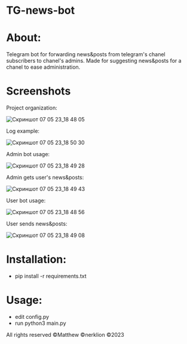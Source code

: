 # TG-news-bot

# About:
Telegram bot for forwarding news&amp;posts from telegram's chanel subscribers to chanel's admins. Made for suggesting news&posts for a chanel to ease administration.

# Screenshots
Project organization:


![Скриншот 07 05 23_18 48 05](https://user-images.githubusercontent.com/74854708/236693416-625b4188-ca33-4dad-aab8-70bd39cd46b2.png)

Log example:


![Скриншот 07 05 23_18 50 30](https://user-images.githubusercontent.com/74854708/236693442-da5119b8-044b-43b4-9106-49f36a035dda.png)

Admin bot usage:


![Скриншот 07 05 23_18 49 28](https://user-images.githubusercontent.com/74854708/236693452-04085274-0877-466b-b025-485ea8a5743a.png)

Admin gets user's news&posts:


![Скриншот 07 05 23_18 49 43](https://user-images.githubusercontent.com/74854708/236693470-80705cf1-0248-4196-895a-9ba24e0f8f6b.png)

User bot usage:


![Скриншот 07 05 23_18 48 56](https://user-images.githubusercontent.com/74854708/236693485-c9b97214-6ba6-4122-a644-41be35017099.png)

User sends news&posts:


![Скриншот 07 05 23_18 49 08](https://user-images.githubusercontent.com/74854708/236693492-cb20c489-267b-4e95-a5d5-ed8b22958518.png)



# Installation:
- pip install -r requirements.txt

# Usage:
- edit config.py
- run python3 main.py

All rights reserved ©Matthew ©nerklion ©2023
